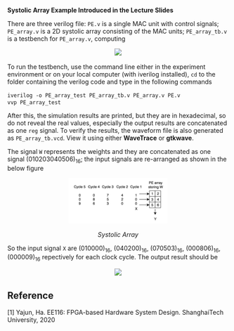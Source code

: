**Systolic Array Example Introduced in the Lecture Slides**
 
There are three verilog file: `PE.v` is a single MAC unit with control signals; `PE_array.v` is a 2D systolic array consisting of the MAC units; `PE_array_tb.v` is a testbench for `PE_array.v`, computing 

<p align="center">
  <img src ="http://latex.codecogs.com/svg.latex?%5Cbegin%7Bpmatrix%7D%0D%0A0%261%261%5C%5C%0D%0A1%261%260%5C%5C%0D%0A1%260%261%5C%5C%0D%0A%5Cend%7Bpmatrix%7D%5Ctimes%5Cbegin%7Bpmatrix%7D1%262%5C%5C3%264%5C%5C5%266%5C%5C%5Cend%7Bpmatrix%7D"  width="14%"/>
</p>
<p align = "center">
</p>

To run the testbench, use the command line either in the experiment environment or on your local computer (with iverilog installed), `cd` to the folder containing the verilog code and type in the following commands
```
iverilog -o PE_array_test PE_array_tb.v PE_array.v PE.v
vvp PE_array_test
```
After this, the simulation results are printed, but they are in hexadecimal, so do not reveal the real values, especially the output results are concatenated as one `reg` signal. To verify the results, the waveform file is also generated as `PE_array_tb.vcd`. View it using either **WaveTrace** or **gtkwave**.

The signal `W` represents the weights and they are concatenated as one signal (010203040506)<sub>16</sub>; the input signals are re-arranged as shown in the below figure

<p align="center">
  <img src ="img/PE_array.png"  width="45%"/>
</p>
<p align = "center">
  <i>Systolic Array</i>
</p>

So the input signal `X` are (010000)<sub>16</sub>, (040200)<sub>16</sub>, (070503)<sub>16</sub>, (000806)<sub>16</sub>, (000009)<sub>16</sub> repectively for each clock cycle. The output result should be 

<p align="center">
  <img src ="http://latex.codecogs.com/svg.latex?%5Cbegin%7Bpmatrix%7D%0D%0A0%261%261%5C%5C%0D%0A1%261%260%5C%5C%0D%0A1%260%261%5C%5C%0D%0A%5Cend%7Bpmatrix%7D%5Ctimes%5Cbegin%7Bpmatrix%7D1%262%5C%5C3%264%5C%5C5%266%5C%5C%5Cend%7Bpmatrix%7D"  width="14%"/>
</p>
<p align = "center">
</p>

## Reference

[1] Yajun, Ha. EE116: FPGA-based Hardware System Design. ShanghaiTech University, 2020
